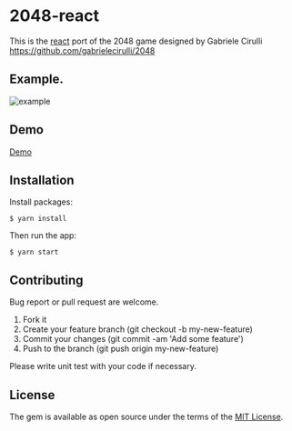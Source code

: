 # 2048-react

This is the [react](https://reactjs.org/) port of the 2048 game designed by Gabriele Cirulli https://github.com/gabrielecirulli/2048

## Example.

![example](https://user-images.githubusercontent.com/19590194/64501857-c37bc600-d2f5-11e9-80b2-879fcaa060e2.png)

## Demo

[Demo](https://jinhucheung.github.io/2048-react/)

## Installation

Install packages:

```
$ yarn install
```

Then run the app:

```
$ yarn start
```

## Contributing

Bug report or pull request are welcome.

1. Fork it
2. Create your feature branch (git checkout -b my-new-feature)
3. Commit your changes (git commit -am 'Add some feature')
4. Push to the branch (git push origin my-new-feature)

Please write unit test with your code if necessary.

## License

The gem is available as open source under the terms of the [MIT License](MIT-LICENSE).
